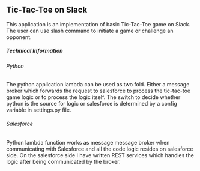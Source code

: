 Tic-Tac-Toe on Slack
----------------------
This application is an implementation of basic Tic-Tac-Toe game on Slack. The user can use slash command to initiate a game or challenge an opponent. 

##### Technical Information


###### Python
The python application lambda can be used as two fold. Either a message broker which forwards the request to salesforce to process the tic-tac-toe game logic or to process the logic itself.
The switch to decide whether python is the source for logic or salesforce is determined by a config variable in settings.py file. 

###### Salesforce
Python lambda function works as message message broker when communicating with Salesforce and all the code logic resides on salesforce side.
On the salesforce side I have written REST services which handles the logic after being communicated by the broker.
